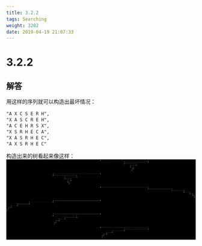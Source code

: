 ```yaml
---
title: 3.2.2
tags: Searching
weight: 3202
date: 2019-04-19 21:07:33
---
```


# 3.2.2


## 解答

用这样的序列就可以构造出最坏情况：

```
"A X C S E R H",
"X A S C R E H",
"A C E H R S X",
"X S R H E C A",
"X A S R H E C",
"A X S R H E C"
```

构造出来的树看起来像这样：
![](/resources/3-2-2/1.png)
